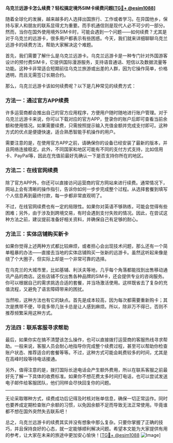 **乌克兰远游卡怎么续费？轻松搞定境外SIM卡续费问题[[TG💪+ @esim1088](https://t.me/s/esim1088)]**

随着全球化的发展，越来越多的人选择出国旅行、工作或者学习。在异国他乡，保持与家人和朋友的联系显得尤为重要。而手机通信则是现代人必不可少的一部分。然而，当你在国外使用境外SIM卡时，可能会遇到一个问题——如何续费？尤其是对于乌克兰的远游卡，很多用户都表示有些困惑。今天，我们就来详细聊聊乌克兰远游卡的续费方法，帮助大家解决这个难题。

首先，我们需要了解什么是乌克兰远游卡。乌克兰远游卡是一种专门针对外国游客设计的预付费SIM卡，它提供国际漫游服务，支持语音通话、短信以及数据流量等功能。这种卡非常适合短期前往乌克兰旅游或出差的人群，因为它操作简单，价格透明，而且无需签订长期合约。

那么，乌克兰远游卡该如何续费呢？以下是几种常见的续费方式：

### 方法一：通过官方APP续费

许多运营商都会推出自己的官方应用程序，方便用户随时随地进行账户管理。对于乌克兰远游卡来说，你可以下载对应的官方APP，登录你的账户后即可查看当前余额和使用情况。如果需要续费，只需按照提示输入充值金额并完成支付即可。这种方式的优点是便捷快速，适合熟悉智能手机操作的用户。

需要注意的是，在使用官方APP之前，请确保你的设备已经安装了最新的版本，并且网络连接稳定。此外，不同国家和地区可能有不同的支付方式支持，比如信用卡、PayPal等，因此在充值前最好先确认一下是否支持你所在的地区。

### 方法二：在线官网续费

除了官方APP外，你还可以直接访问运营商的官方网站来进行续费。通常情况下，网站上会有清晰的操作指引，告诉你如何一步步完成整个过程。从选择套餐到填写个人信息再到最终付款，每一步都非常直观明了。

不过，在线官网续费也有一定的局限性。如果你对英语不够熟练，可能会觉得有些困难；另外，由于涉及到跨境交易，有时会遇到支付失败的情况。因此，在尝试这种方法之前，建议提前准备好相关资料，并确保自己有足够的耐心。

### 方法三：实体店铺购买新卡

如果你觉得上述两种方式都比较麻烦，或者担心会出现技术问题，那么还有一个简单粗暴的办法——直接去当地的实体店铺购买一张新的远游卡。虽然这听起来像是绕了个大圈子，但实际上却是一个非常可靠的选择。

在乌克兰的大城市里，比如基辅、利沃夫等地，几乎每个角落都能找到出售移动通讯产品的商店。这些店铺不仅出售各种品牌的SIM卡，还会提供专业的咨询服务。你可以根据自己的需求挑选合适的套餐，并当场激活使用。这样既省去了复杂的充值流程，又避免了语言障碍带来的困扰。

当然啦，这种方法也有它的缺点。首先是成本较高，因为每次都需要重新购卡；其次是携带不便，毕竟多带几张卡总是让人感到麻烦。所以，除非万不得已，否则不推荐频繁采用这种方式。

### 方法四：联系客服寻求帮助

最后，如果你实在搞不清楚该怎么操作，也可以直接拨打运营商的客服热线寻求帮助。一般来说，客服人员会耐心地指导你完成整个续费过程，甚至可以帮助你检查账户状态、推荐适合的套餐等等。不过，这种方式可能会耗费较多的时间，尤其是在高峰时段等待电话接通。

另外，值得注意的是，拨打国际长途电话会产生额外费用，所以在联系客服之前最好先了解一下具体的收费标准。如果你不想花费太多时间打电话，也可以尝试发送电子邮件给客服团队，他们同样会尽快回复你的问题。

---

无论采取哪种方式，续费成功后记得及时核对账单信息，确保一切正常运作。同时也要养成定期检查账户余额的习惯，以免因余额不足而导致无法正常使用。毕竟谁都不想在国外突然失去联系吧！

总之，乌克兰远游卡的续费其实并没有想象中那么复杂。只要你掌握了正确的技巧，并且保持良好的心态，就一定能够顺利解决问题。希望本文能为大家提供有用的参考，让大家在未来的旅途中更加安心愉快！[[TG💪+ @esim1088](https://t.me/s/esim1088) ![Image](https://i.postimg.cc/4NQfJmqS/Snipaste-2025-05-13-00-14-12.png)]